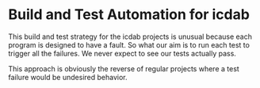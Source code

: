 # Build and Test Automation for icdab

This build and test strategy for the icdab projects is unusual because each
program is designed to have a fault.  So what our aim is to run each test
to trigger all the failures.  We never expect to see our tests actually pass.

This approach is obviously the reverse of regular projects where a test failure
would be undesired behavior.
